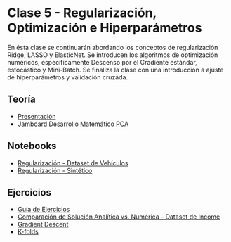 # Clase 5 - Regularización, Optimización e Hiperparámetros
En ésta clase se continuarán abordando los conceptos de regularización Ridge, 
LASSO y ElasticNet. Se introducen los algoritmos de optimización numéricos,
específicamente Descenso por el Gradiente estándar, estocástico y Mini-Batch.
Se finaliza la clase con una introducción a ajuste de hiperparámetros y 
validación cruzada.

## Teoría
* [Presentación](presentaciones/clase_5.pdf)
* [Jamboard Desarrollo Matemático PCA](presentaciones/clase_5_jamboard.pdf)

## Notebooks
* [Regularización - Dataset de Vehículos](jupyterbooks/Regularización%20-%20Dataset%20de%20Vehículos.ipynb)
* [Regularización - Sintético](jupyterbooks/Regularización%20-%20Sintético.ipynb)

## Ejercicios
* [Guía de Ejercicios](ejercicios/README.md)
* [Comparación de Solución Analítica vs. Numérica - Dataset de Income](ejercicios/Comparación%20de%20Solución%20Analítica%20vs.%20Numérica%20-%20Dataset%20Income.ipynb)
* [Gradient Descent](ejercicios/Gradient%20Descent.ipynb)
* [K-folds](ejercicios/K-Folds%20.ipynb)
